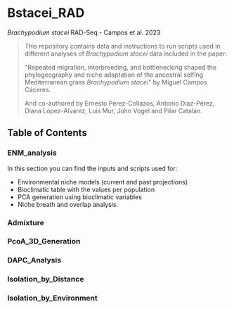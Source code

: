 # Bstacei_RAD

*Brachypodium stacei* RAD-Seq - Campos et al. 2023

> This repository contains data and instructions to run scripts used in different analyses of *Brachypodium stacei* data included in the paper:
>
> "Repeated migration, interbreeding, and bottlenecking  shaped the phylogeography and niche adaptation of the ancestral selfing Mediterranean grass *Brachypodium stacei*" by Miguel Campos Cáceres.
>
> And co-authored by Ernesto Pérez-Collazos, Antonio Díaz-Pérez, Diana López-Alvarez, Luis Mur, John Vogel and Pilar Catalán. 

## Table of Contents
### ENM_analysis
In this section you can find the inputs and scripts used for:
- Environmental niche models (current and past projections)
- Bioclimatic table with the values per population
- PCA generation using bioclimatic variables
- Niche breath and overlap analysis.
### Admixture

### PcoA_3D_Generation

### DAPC_Analysis

### Isolation_by_Distance

### Isolation_by_Environment

